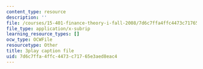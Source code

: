 ```yaml
---
content_type: resource
description: ''
file: /courses/15-401-finance-theory-i-fall-2008/7d6c7ffa4ffc4473c71765e3aed8eac4_JE80wLNIhjE.srt
file_type: application/x-subrip
learning_resource_types: []
ocw_type: OCWFile
resourcetype: Other
title: 3play caption file
uid: 7d6c7ffa-4ffc-4473-c717-65e3aed8eac4
---
```

